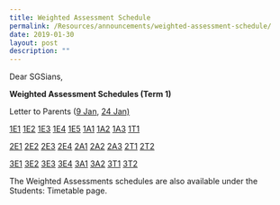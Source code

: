 ```yaml
---
title: Weighted Assessment Schedule
permalink: /Resources/announcements/weighted-assessment-schedule/
date: 2019-01-30
layout: post
description: ""
---
```

Dear SGSians,

**Weighted Assessment Schedules (Term 1)**

Letter to Parents ([9 Jan](https://www.sgs.edu.sg/wp-content/uploads/2019/02/WA-Letter-to-Parents-9-Jan-2019.pdf), [24 Jan)](https://www.sgs.edu.sg/wp-content/uploads/2019/02/WA-Letter-to-Parents-24-Jan-2019.pdf)

[1E1](https://www.sgs.edu.sg/wp-content/uploads/2019/01/1E1-WA-Term-1.pdf) [1E2](https://www.sgs.edu.sg/wp-content/uploads/2019/01/1E2-WA-Term-1.pdf) [1E3](https://www.sgs.edu.sg/wp-content/uploads/2019/01/1E3-WA-Term-1.pdf) [1E4](https://www.sgs.edu.sg/wp-content/uploads/2019/01/1E4-WA-Term-1.pdf) [1E5](https://www.sgs.edu.sg/wp-content/uploads/2019/01/1E5-WA-Term-1.pdf) [1A1](https://www.sgs.edu.sg/wp-content/uploads/2019/01/1A1-WA-Term-1.pdf) [1A2](https://www.sgs.edu.sg/wp-content/uploads/2019/01/1A2-WA-Term-1.pdf) [1A3](https://www.sgs.edu.sg/wp-content/uploads/2019/01/1A3-WA-Term-1.pdf) [1T1](https://www.sgs.edu.sg/wp-content/uploads/2019/01/1T1-WA-Term-1.pdf)

[2E1](https://www.sgs.edu.sg/wp-content/uploads/2019/01/2E1-WA-Term-1.pdf) [2E2](https://www.sgs.edu.sg/wp-content/uploads/2019/01/2E2-WA-Term-1.pdf) [2E3](https://www.sgs.edu.sg/wp-content/uploads/2019/01/2E3-WA-Term-1.pdf) [2E4](https://www.sgs.edu.sg/wp-content/uploads/2019/01/2E4-WA-Term-1.pdf) [2A1](https://www.sgs.edu.sg/wp-content/uploads/2019/01/2A1-WA-Term-1.pdf) [2A2](https://www.sgs.edu.sg/wp-content/uploads/2019/01/2A2-WA-Term-1.pdf) [2A3](https://www.sgs.edu.sg/wp-content/uploads/2019/01/2A3-WA-Term-1.pdf) [2T1](https://www.sgs.edu.sg/wp-content/uploads/2019/01/2T1-WA-Term-1.pdf) [2T2](https://www.sgs.edu.sg/wp-content/uploads/2019/01/2T2-WA-Term-1.pdf)

[3E1](https://www.sgs.edu.sg/wp-content/uploads/2019/01/3E1-WA-Term-1.pdf) [3E2](https://www.sgs.edu.sg/wp-content/uploads/2019/01/3E2-WA-Term-1.pdf) [3E3](https://www.sgs.edu.sg/wp-content/uploads/2019/01/3E3-WA-Term-1.pdf) [3E4](https://www.sgs.edu.sg/wp-content/uploads/2019/01/3E4-WA-Term-1.pdf) [3A1](https://www.sgs.edu.sg/wp-content/uploads/2019/01/3A1-WA-Term-1.pdf) [3A2](https://www.sgs.edu.sg/wp-content/uploads/2019/01/3A2-WA-Term-1.pdf) [3T1](https://www.sgs.edu.sg/wp-content/uploads/2019/01/3T1-WA-Term-1.pdf) [3T2](https://www.sgs.edu.sg/wp-content/uploads/2019/01/3T2-WA-Term-1.pdf)

The Weighted Assessments schedules are also available under the Students: Timetable page.